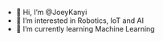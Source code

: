 - 👋 Hi, I’m @JoeyKanyi
- 👀 I’m interested in Robotics, IoT and AI
- 🌱 I’m currently learning Machine Learning

<!---
JoeyKanyi/JoeyKanyi is a ✨ special ✨ repository because its `README.md` (this file) appears on your GitHub profile.
You can click the Preview link to take a look at your changes.
--->

